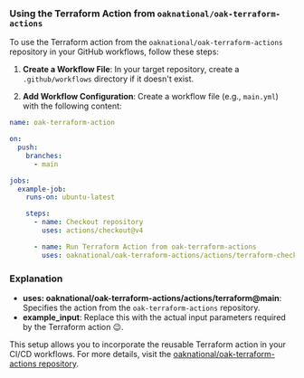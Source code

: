 ### Using the Terraform Action from `oaknational/oak-terraform-actions`

To use the Terraform action from the `oaknational/oak-terraform-actions` repository in your GitHub workflows, follow these steps:

1. **Create a Workflow File**: In your target repository, create a `.github/workflows` directory if it doesn't exist.

2. **Add Workflow Configuration**: Create a workflow file (e.g., `main.yml`) with the following content:

```yaml
name: oak-terraform-action

on:
  push:
    branches:
      - main

jobs:
  example-job:
    runs-on: ubuntu-latest

    steps:
      - name: Checkout repository
        uses: actions/checkout@v4

      - name: Run Terraform Action from oak-terraform-actions
        uses: oaknational/oak-terraform-actions/actions/terraform-checks/action.yml@main
```

### Explanation

- **uses: oaknational/oak-terraform-actions/actions/terraform@main**: Specifies the action from the `oak-terraform-actions` repository.
- **example_input**: Replace this with the actual input parameters required by the Terraform action 😉.

This setup allows you to incorporate the reusable Terraform action in your CI/CD workflows. For more details, visit the [oaknational/oak-terraform-actions repository](https://github.com/oaknational/oak-terraform-actions).
